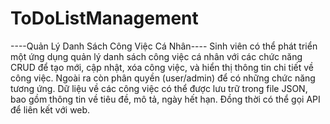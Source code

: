 # ToDoListManagement
----Quản Lý Danh Sách Công Việc Cá Nhân----
Sinh viên có thể phát triển một ứng dụng quản lý danh sách công việc cá nhân với các chức
năng CRUD để tạo mới, cập nhật, xóa công việc, và hiển thị thông tin chi tiết về công
việc. Ngoài ra còn phân quyền (user/admin) để có những chức năng tương ứng.
Dữ liệu về các công việc có thể được lưu trữ trong file JSON, bao gồm thông tin về
tiêu đề, mô tả, ngày hết hạn. Đồng thời có thể gọi API để liên kết với web.